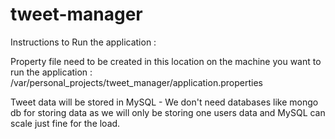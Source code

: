 # tweet-manager

Instructions to Run the application :

Property file need to be created in this location on the machine you want to run the application :
/var/personal_projects/tweet_manager/application.properties

Tweet data will be stored in MySQL - We don't need databases like mongo db for storing data
as we will only be storing one users data and MySQL can scale just fine for the load.

